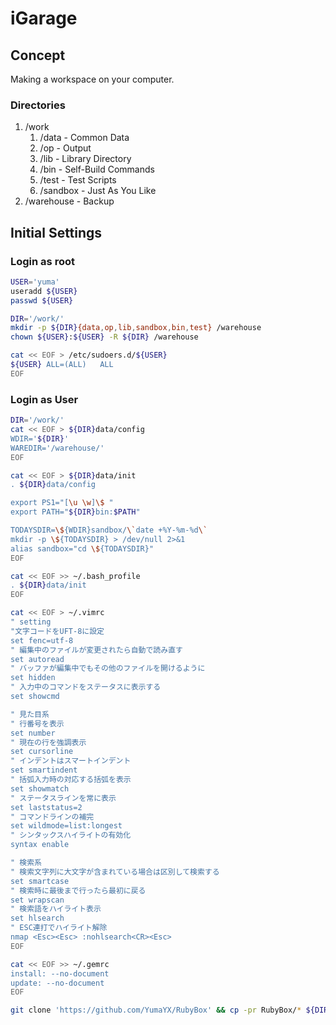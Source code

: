 # iGarage

## Concept

Making a workspace on your computer.

### Directories

1. /work
    1. /data - Common Data
    1. /op - Output
    1. /lib - Library Directory
    1. /bin - Self-Build Commands
    1. /test - Test Scripts
    1. /sandbox - Just As You Like
1. /warehouse - Backup

## Initial Settings

### Login as root

```sh
USER='yuma'
useradd ${USER}
passwd ${USER}
```

```sh
DIR='/work/'
mkdir -p ${DIR}{data,op,lib,sandbox,bin,test} /warehouse
chown ${USER}:${USER} -R ${DIR} /warehouse

cat << EOF > /etc/sudoers.d/${USER}
${USER} ALL=(ALL)   ALL
EOF
```

### Login as User

```sh
DIR='/work/'
cat << EOF > ${DIR}data/config
WDIR='${DIR}'
WAREDIR='/warehouse/'
EOF

cat << EOF > ${DIR}data/init
. ${DIR}data/config

export PS1="[\u \w]\$ "
export PATH="${DIR}bin:$PATH"

TODAYSDIR=\${WDIR}sandbox/\`date +%Y-%m-%d\`
mkdir -p \${TODAYSDIR} > /dev/null 2>&1
alias sandbox="cd \${TODAYSDIR}"
EOF

cat << EOF >> ~/.bash_profile
. ${DIR}data/init
EOF

cat << EOF > ~/.vimrc
" setting
"文字コードをUFT-8に設定
set fenc=utf-8
" 編集中のファイルが変更されたら自動で読み直す
set autoread
" バッファが編集中でもその他のファイルを開けるように
set hidden
" 入力中のコマンドをステータスに表示する
set showcmd

" 見た目系
" 行番号を表示
set number
" 現在の行を強調表示
set cursorline
" インデントはスマートインデント
set smartindent
" 括弧入力時の対応する括弧を表示
set showmatch
" ステータスラインを常に表示
set laststatus=2
" コマンドラインの補完
set wildmode=list:longest
" シンタックスハイライトの有効化
syntax enable

" 検索系
" 検索文字列に大文字が含まれている場合は区別して検索する
set smartcase
" 検索時に最後まで行ったら最初に戻る
set wrapscan
" 検索語をハイライト表示
set hlsearch
" ESC連打でハイライト解除
nmap <Esc><Esc> :nohlsearch<CR><Esc>
EOF

cat << EOF >> ~/.gemrc 
install: --no-document
update: --no-document
EOF

git clone 'https://github.com/YumaYX/RubyBox' && cp -pr RubyBox/* ${DIR}

```
